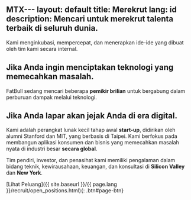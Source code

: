 MTX---
layout: default
title: Merekrut
lang: id
description: Mencari untuk merekrut talenta terbaik di seluruh dunia.
---



Kami menginkubasi, mempercepat, dan menerapkan ide-ide yang dibuat oleh tim kami secara internal.

## Jika Anda ingin menciptakan teknologi yang memecahkan masalah.

FatBull sedang mencari beberapa **pemikir brilian** untuk bergabung dalam perburuan dampak melalui teknologi.

## Jika Anda lapar akan jejak Anda di era digital.

Kami adalah perangkat lunak kecil tahap awal **start-up**, didirikan oleh alumni Stanford dan MIT, yang berbasis di Taipei. Kami berfokus pada membangun aplikasi konsumen dan bisnis yang memecahkan masalah nyata di industri besar **secara global**.

Tim pendiri, investor, dan penasihat kami memiliki pengalaman dalam bidang teknik, kewirausahaan, keuangan, dan konsultasi di **Silicon Valley** dan **New York**.

[Lihat Peluang]({{ site.baseurl }}/{{ page.lang }}/recruit/open_positions.html){: .btn#page-btn}